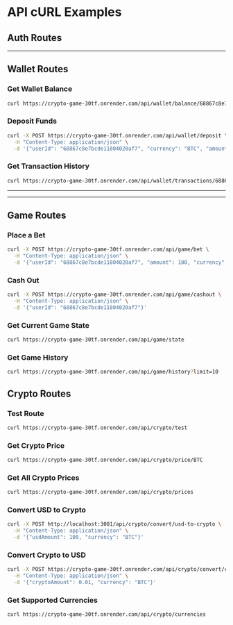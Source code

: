 # API cURL Examples

## Auth Routes

<!-- ### Register User
```bash
curl -X POST https://crypto-game-30tf.onrender.com/api/auth/register \
  -H "Content-Type: application/json" \
  -d '{"username": "testuser"}'
```

### Get User Profile
```bash
curl https://crypto-game-30tf.onrender.com/api/auth/profile/68867c8e7bcde11804020af7
``` -->

---

## Wallet Routes

### Get Wallet Balance
```bash
curl https://crypto-game-30tf.onrender.com/api/wallet/balance/68867c8e7bcde11804020af7?currency=BTC
```

### Deposit Funds
```bash
curl -X POST https://crypto-game-30tf.onrender.com/api/wallet/deposit \
  -H "Content-Type: application/json" \
  -d '{"userId": "68867c8e7bcde11804020af7", "currency": "BTC", "amount": 100}'
```

### Get Transaction History
```bash
curl https://crypto-game-30tf.onrender.com/api/wallet/transactions/68867c8e7bcde11804020af7?limit=20&type=deposit
```

---

---

## Game Routes

### Place a Bet
```bash
curl -X POST https://crypto-game-30tf.onrender.com/api/game/bet \
  -H "Content-Type: application/json" \
  -d '{"userId": "68867c8e7bcde11804020af7", "amount": 100, "currency": "BTC"}'
```

### Cash Out
```bash
curl -X POST https://crypto-game-30tf.onrender.com/api/game/cashout \
  -H "Content-Type: application/json" \
  -d '{"userId": "68867c8e7bcde11804020af7"}'
```

### Get Current Game State
```bash
curl https://crypto-game-30tf.onrender.com/api/game/state
```

### Get Game History
```bash
curl https://crypto-game-30tf.onrender.com/api/game/history?limit=10
```

## Crypto Routes

### Test Route
```bash
curl https://crypto-game-30tf.onrender.com/api/crypto/test
```

### Get Crypto Price
```bash
curl https://crypto-game-30tf.onrender.com/api/crypto/price/BTC
```

### Get All Crypto Prices
```bash
curl https://crypto-game-30tf.onrender.com/api/crypto/prices
```

### Convert USD to Crypto
```bash
curl -X POST http://localhost:3001/api/crypto/convert/usd-to-crypto \
  -H "Content-Type: application/json" \
  -d '{"usdAmount": 100, "currency": "BTC"}'
```

### Convert Crypto to USD
```bash
curl -X POST https://crypto-game-30tf.onrender.com/api/crypto/convert/crypto-to-usd \
  -H "Content-Type: application/json" \
  -d '{"cryptoAmount": 0.01, "currency": "BTC"}'
```

### Get Supported Currencies
```bash
curl https://crypto-game-30tf.onrender.com/api/crypto/currencies
``` 

